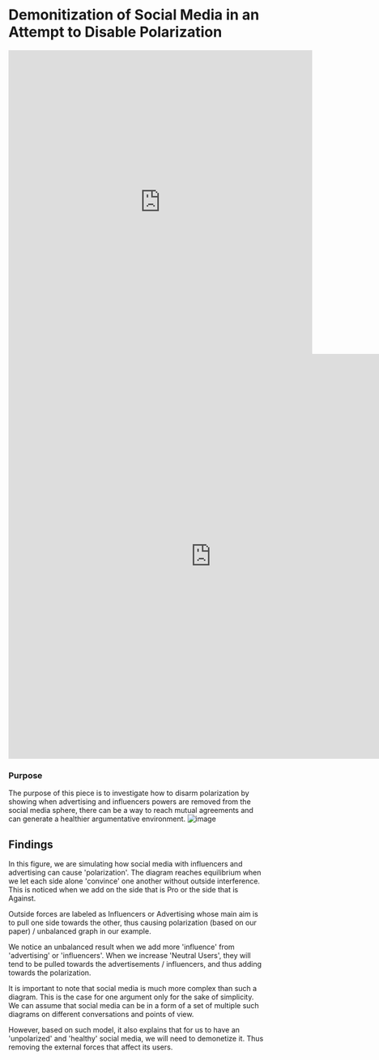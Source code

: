 # Demonitization of Social Media in an Attempt to Disable Polarization

<iframe width="600" height="600" frameborder="0" src="https://ncase.me/loopy/v1.1/?embed=1&data=[[[1,661,315,0.5,%22%252B%22,4],[2,663,474,0.5,%22-%22,5],[3,462,323,1,%22Advertising%2520%252B%22,4],[4,877,317,1,%22Influencer%2520%252B%22,4],[6,427,550,1,%22Advertising%2520-%22,5],[7,933,557,1,%22Influencer%2520-%22,5],[9,673,679,0.5,%22Neutral%2520users%22,1]],[[2,1,94,-1,0],[1,2,89,1,0],[4,1,-108,1,0],[3,1,101,1,0],[3,2,-111,-1,0],[4,2,88,-1,0],[6,2,-78,1,0],[7,2,49,1,0],[6,1,307,-1,0],[7,1,-341,-1,0],[9,6,68,1,0],[9,7,-37,1,0],[9,3,290,1,0],[9,4,-307,1,0]],[[661,230,%22Pro%22],[672,580,%22Against%22],[300,401,%22Advertising%2520Forces%22],[1056,377,%22Influencer%2520Forces%22]],9%5D"></iframe>

<iframe width="800" height="800" frameborder="0" src="https://ncase.me/loopy/v1.1/?embed=1&data=[[[1,661,315,0.5,%22%252B%22,4],[2,663,474,0.5,%22-%22,5],[3,462,323,1,%22Advertising%2520%252B%22,4],[4,877,317,1,%22Influencer%2520%252B%22,4],[6,427,550,1,%22Advertising%2520-%22,5],[7,933,557,1,%22Influencer%2520-%22,5],[9,673,679,0.5,%22Neutral%2520users%22,1]],[[2,1,94,-1,0],[1,2,89,1,0],[4,1,-108,1,0],[3,1,101,1,0],[3,2,-111,-1,0],[4,2,88,-1,0],[6,2,-78,1,0],[7,2,49,1,0],[6,1,307,-1,0],[7,1,-341,-1,0],[9,6,68,1,0],[9,7,-37,1,0],[9,3,290,1,0],[9,4,-307,1,0]],[[1293,376,%22In%2520this%2520figure%252C%2520we%2520are%2520simulating%2520%2520%250Ahow%2520social%2520media%2520with%2520%250Ainfluencers%2520and%2520advertising%2520%250Acan%2520cause%2520'Polarization'%250A%250AThe%2520diagram%2520reaches%2520equilibrium%250Aif%2520we%2520let%2520each%2520side%2520alone%2520%250A'convince'%2520one%2520another%250Awithout%2520outside%2520interference.%2520%250A%250AThis%2520is%2520noticed%2520when%2520we%2520add%2520%250Aon%2520the%2520%252B%2520or%2520the%2520-.%2520%250A%2520%250AOutside%2520forces%2520are%2520labeled%2520as%250AInfluencer%2520or%2520Advertising%250Awhose%2520main%2520aim%2520is%2520to%2520pull%2520%250Aone%2520side%2520towards%2520the%2520other.%2520%250A%250AWe%2520notice%2520an%2520unbalanced%2520scenario%250Awhen%2520we%2520add%2520more%2520'influence'%2520from%250A'advertising'%2520or%2520'influencers'%250A%250AWhen%2520we%2520increase%2520'Neutral%2520Users'%2520%250Athey%2520will%2520tend%2520to%2520go%2520towards%2520the%2520%250Ainfluencers%2520or%2520the%2520advertising%2520of%2520%250Aeither%2520side%2520of%2520the%2520debate.%2520%22],[661,230,%22Pro%22],[672,580,%22Against%22],[300,401,%22Advertising%2520Forces%22],[1056,377,%22Influencer%2520Forces%22],[678,102,%22SOCIAL%2520MEDIA%2520INTERACTION%22]],9%5D"></iframe>

### Purpose

The purpose of this piece is to investigate how to disarm polarization by showing when advertising and influencers powers are removed from the social media sphere, there can be a way to reach mutual agreements and can generate a healthier argumentative environment.
![image](https://user-images.githubusercontent.com/6972594/158030214-1314b693-c3a5-468b-ad5b-13e218804a56.png)

## Findings

In this figure, we are simulating how social media with influencers and advertising can cause 'polarization'. The diagram reaches equilibrium when we let each side alone 'convince' one another without outside interference. 
This is noticed when we add on the side that is Pro or the side that is Against.

Outside forces are labeled as Influencers or Advertising whose main aim is to pull one side towards the other, thus causing polarization (based on our paper) / unbalanced graph in our example. 

We notice an unbalanced result when we add more 'influence' from 'advertising' or 'influencers'. When we increase 'Neutral Users', they will tend to be pulled towards the advertisements / influencers, and thus adding towards the polarization. 

It is important to note that social media is much more complex than such a diagram. This is the case for one argument only for the sake of simplicity. We can assume that social media can be in a form of a set of multiple such diagrams on different conversations and points of view. 

However, based on such model, it also explains that for us to have an 'unpolarized' and 'healthy' social media, we will need to demonetize it. Thus removing the external forces that affect its users. 

